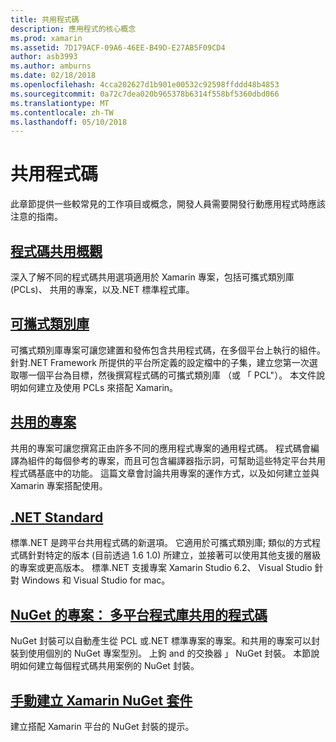 ```yaml
---
title: 共用程式碼
description: 應用程式的核心概念
ms.prod: xamarin
ms.assetid: 7D179ACF-09A6-46EE-B49D-E27AB5F09CD4
author: asb3993
ms.author: amburns
ms.date: 02/18/2018
ms.openlocfilehash: 4cca202627d1b901e00532c92598ffddd48b4853
ms.sourcegitcommit: 0a72c7dea020b965378b6314f558bf5360dbd066
ms.translationtype: MT
ms.contentlocale: zh-TW
ms.lasthandoff: 05/10/2018
---
```

# <a name="sharing-code"></a>共用程式碼

此章節提供一些較常見的工作項目或概念，開發人員需要開發行動應用程式時應該注意的指南。

## <a name="code-sharing-overviewcode-sharingmd"></a>[程式碼共用概觀](code-sharing.md)

深入了解不同的程式碼共用選項適用於 Xamarin 專案，包括可攜式類別庫 (PCLs)、 共用的專案，以及.NET 標準程式庫。


##  <a name="portable-class-librariescross-platformapp-fundamentalspclmd"></a>[可攜式類別庫](~/cross-platform/app-fundamentals/pcl.md)

可攜式類別庫專案可讓您建置和發佈包含共用程式碼，在多個平台上執行的組件。 針對.NET Framework 所提供的平台所定義的設定檔中的子集，建立您第一次選取哪一個平台為目標，然後撰寫程式碼的可攜式類別庫 （或 「 PCL"）。 本文件說明如何建立及使用 PCLs 來搭配 Xamarin。

##  <a name="shared-projectscross-platformapp-fundamentalsshared-projectsmd"></a>[共用的專案](~/cross-platform/app-fundamentals/shared-projects.md)

共用的專案可讓您撰寫正由許多不同的應用程式專案的通用程式碼。 程式碼會編譯為組件的每個參考的專案，而且可包含編譯器指示詞，可幫助這些特定平台共用程式碼基底中的功能。 這篇文章會討論共用專案的運作方式，以及如何建立並與 Xamarin 專案搭配使用。

##  <a name="net-standardcross-platformapp-fundamentalsnet-standardmd"></a>[.NET Standard](~/cross-platform/app-fundamentals/net-standard.md)

標準.NET 是跨平台共用程式碼的新選項。 它適用於可攜式類別庫; 類似的方式程式碼針對特定的版本 (目前透過 1.6 1.0) 所建立，並接著可以使用其他支援的層級的專案或更高版本。 標準.NET 支援專案 Xamarin Studio 6.2、 Visual Studio 針對 Windows 和 Visual Studio for mac。

##  <a name="nuget-projects-multiplatform-libraries-for-code-sharingcross-platformapp-fundamentalsnuget-multiplatform-librariesindexmd"></a>[NuGet 的專案： 多平台程式庫共用的程式碼](~/cross-platform/app-fundamentals/nuget-multiplatform-libraries/index.md)

NuGet 封裝可以自動產生從 PCL 或.NET 標準專案的專案。和共用的專案可以封裝到使用個別的 NuGet 專案型別。 上鉤 and 的交換器 」 NuGet 封裝。 本節說明如何建立每個程式碼共用案例的 NuGet 封裝。

##  <a name="manually-creating-nuget-packages-for-xamarincross-platformapp-fundamentalsnuget-manualmd"></a>[手動建立 Xamarin NuGet 套件](~/cross-platform/app-fundamentals/nuget-manual.md)

建立搭配 Xamarin 平台的 NuGet 封裝的提示。
